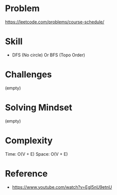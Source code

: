
# Problem
https://leetcode.com/problems/course-schedule/

# Skill
- DFS (No circle) Or BFS (Topo Order)

# Challenges
(empty)

# Solving Mindset
(empty)

# Complexity
Time: O(V + E)
Space: O(V + E)

# Reference
- https://www.youtube.com/watch?v=EgI5nU9etnU

